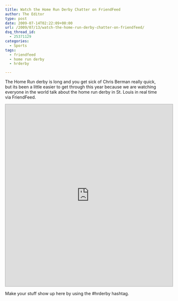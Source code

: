 ```yaml
---
title: Watch the Home Run Derby Chatter on FriendFeed
author: The Editor
type: post
date: 2009-07-14T02:22:09+00:00
url: /2009/07/13/watch-the-home-run-derby-chatter-on-friendfeed/
dsq_thread_id:
  - 25371129
categories:
  - Sports
tags:
  - friendfeed
  - home run derby
  - hrderby

---
```

The Home Run derby is long and you get sick of Chris Berman really quick, but its been a little easier to get through this year because we are watching everyone in the world talk about the home run derby in St. Louis in real time via FriendFeed.

<iframe src="http://friendfeed.com/search?q=%23hrderby&#038;embed=1" frameborder="0" height="600" width="550" style="border:1px solid #aaa"></iframe>

Make your stuff show up here by using the #hrderby hashtag.